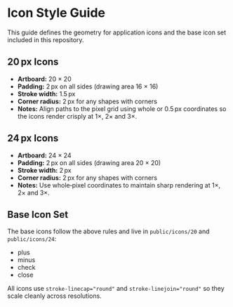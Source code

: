 # Icon Style Guide

This guide defines the geometry for application icons and the base icon set included in this repository.

## 20 px Icons
- **Artboard:** 20 × 20
- **Padding:** 2 px on all sides (drawing area 16 × 16)
- **Stroke width:** 1.5 px
- **Corner radius:** 2 px for any shapes with corners
- **Notes:** Align paths to the pixel grid using whole or 0.5 px coordinates so the icons render crisply at 1×, 2× and 3×.

## 24 px Icons
- **Artboard:** 24 × 24
- **Padding:** 2 px on all sides (drawing area 20 × 20)
- **Stroke width:** 2 px
- **Corner radius:** 2 px for any shapes with corners
- **Notes:** Use whole‑pixel coordinates to maintain sharp rendering at 1×, 2× and 3×.

## Base Icon Set
The base icons follow the above rules and live in `public/icons/20` and `public/icons/24`:

- plus
- minus
- check
- close

All icons use `stroke-linecap="round"` and `stroke-linejoin="round"` so they scale cleanly across resolutions.

